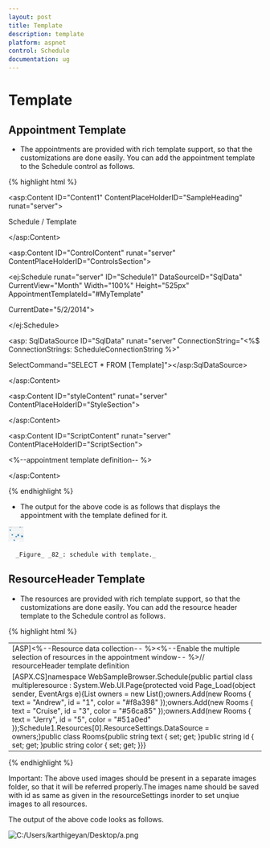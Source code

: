 ```yaml
---
layout: post
title: Template
description: template
platform: aspnet
control: Schedule
documentation: ug
---
```


# Template

## Appointment Template

* The appointments are provided with rich template support, so that the customizations are done easily. You can add the appointment template to the Schedule control as follows.

{% highlight html %}




<asp:Content ID="Content1" ContentPlaceHolderID="SampleHeading" runat="server">

<span class="sampleName">Schedule / Template</span>

</asp:Content>



<asp:Content ID="ControlContent" runat="server" ContentPlaceHolderID="ControlsSection">

<div>

<ej:Schedule runat="server" ID="Schedule1" DataSourceID="SqlData" CurrentView="Month" Width="100%" Height="525px" AppointmentTemplateId="#MyTemplate"

CurrentDate="5/2/2014">

<AppointmentSettings Id="Id" Subject="Subject" AllDay="AllDay" StartTime="StartTime" EndTime="EndTime" Recurrence="Recurrence" RecurrenceRule="RecurrenceRule" Description="Description"/>

</ej:Schedule>



</div>

<asp: SqlDataSource ID="SqlData" runat="server" ConnectionString="<%$ ConnectionStrings: ScheduleConnectionString %>"

SelectCommand="SELECT * FROM [Template]"></asp:SqlDataSource>

</asp:Content>

<asp:Content ID="styleContent" runat="server" ContentPlaceHolderID="StyleSection">

<style type="text/css">

.e-monthappointment

{

height:auto !important;

}

img

{

height:30px;

width:30px;

}

</style>

</asp:Content>

<asp:Content ID="ScriptContent" runat="server" ContentPlaceHolderID="ScriptSection">

<%--appointment template definition-- %>

<script id="MyTemplate" type="text/x-jsrender">

<div style="height: 100%">

<div style="float: left; width: 24px;">

{{:~format(StartTime)}}

</div>

<div>

<div>{{:Subject}}</div>

</div>

</div>

</script>

<script type="text/javascript">

//the below function selects the images to be displayed on the appointments based on the day of the appointment’s startTime.

//Note: The below used images should be present in a separate images folder, so that it will be referred properly.



function _getImages(date) {

switch (new Date(date).getDay()) {

case 0:

return "<img src='../Content/images/Schedule/cake.png' />"

break;

case 1:

return "<img src='../Content/images/Schedule/basketball.png'/>"

break;

case 2:

return "<img src='../Content/images/Schedule/rugby.png'/>"

break;

case 3:

return "<img src='../Content/images/Schedule/guitar.png'/>"

break;

case 4:

return "<img src='../Content/images/Schedule/music.png'/>"

break;

case 5:

return "<img src='../Content/images/Schedule/doctor.png'/>"

break;

case 6:

return "<img src='../Content/images/Schedule/beach.png'/>"

break;

}

}

$.views.helpers({ format: _getImages });

</script>

</asp:Content>


{% endhighlight %}
* The output for the above code is as follows that displays the appointment with the template defined for it.

![](Template_images/Template_img1.png)


      _Figure_ _82_: schedule with template._



## ResourceHeader Template

* The resources are provided with rich template support, so that the customizations are done easily. You can add the resource header template to the Schedule control as follows.

{% highlight html %}

<table>
<tr>
<td>
[ASP]<ej:Schedule runat="server" ID="Schedule1" DataSourceID="SqlData" Width="100%" Height="525px" CurrentDate="5/2/2014" ResourceHeaderTemplateId="#resourceHeaderTemplateId"><Group Resources="Owners"/><%--Resource data collection-- %><Resources><%--Enable the multiple selection of resources in the appointment window-- %><ej:Resources Field="OwnerId" Name="Owners" Title="Owner" AllowMultiple="true"><ResourceSettings Color="color" Id="id" Text="text"></ResourceSettings></ej:Resources></Resources><AppointmentSettings Id="Id" Subject="Subject" AllDay="AllDay" StartTime="StartTime" EndTime="EndTime" Recurrence="Recurrence" RecurrenceRule="RecurrenceRule" Description="Description" ResourceFields="OwnerId"/></ej:Schedule><asp: SqlDataSource ID="SqlData" runat="server" ConnectionString="<%$ ConnectionStrings: ScheduleConnectionString %>"SelectCommand="SELECT * FROM [MultipleResource]"></asp:SqlDataSource>// resourceHeader template definition<script type="text/x-jsrender" id="resourceHeaderTemplateId"><img style="width: 40px; height: 40px" src=".../images/schedule/{{:id}}.png" alt="{{:id}}" />  </script></td></tr>
<tr>
<td>
[ASPX.CS]namespace WebSampleBrowser.Schedule{public partial class multipleresource : System.Web.UI.Page{protected void Page_Load(object sender, EventArgs e){List<Rooms> owners = new List<Rooms>();owners.Add(new Rooms { text = "Andrew", id = "1", color = "#f8a398" });owners.Add(new Rooms { text = "Cruise", id = "3", color = "#56ca85" });owners.Add(new Rooms { text = "Jerry", id = "5", color = "#51a0ed" });Schedule1.Resources[0].ResourceSettings.DataSource = owners;}public class Rooms{public string text { set; get; }public string id { set; get; }public string color { set; get; }}}</td></tr>
</table>
{% endhighlight %}

Important: The above used images should be present in a separate images folder, so that it will be referred properly.The images name should be saved with id as same as given in the resourceSettings inorder to set unqiue images to all resources.



The output of the above code looks as follows.



![C:/Users/karthigeyan/Desktop/a.png](Template_images/Template_img2.png)














